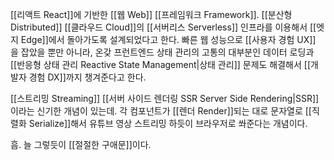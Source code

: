[[리액트 React]]에 기반한 [[웹 Web]] [[프레임워크 Framework]]. [[분산형 Distributed]] [[클라우드 Cloud]]의 [[서버리스 Serverless]] 인프라를 이용해서 [[엣지 Edge]]에서 돌아가도록 설계되었다고 한다. 빠른 웹 성능으로 [[사용자 경험 UX]] 을 잡았을 뿐만 아니라, 온갖 프런트엔드 상태 관리의 고통의 대부분인 데이터 로딩과 [[반응형 상태 관리 Reactive State Management|상태 관리]] 문제도 해결해서 [[개발자 경험 DX]]까지 챙겨준다고 한다.

[[스트리밍 Streaming]] [[서버 사이드 렌더링 SSR Server Side Rendering|SSR]]이라는 신기한 개념이 있는데. 각 컴포넌트가 [[렌더 Render]]되는 대로 문자열로 [[직렬화 Serialize]]해서 유튜브 영상 스트리밍 하듯이 브라우저로 쏴준다는 개념이다.

흠. 늘 그렇듯이 [[절절한 구애문]]이다.